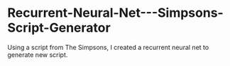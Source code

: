 # Recurrent-Neural-Net---Simpsons-Script-Generator
Using a script from The Simpsons, I created a recurrent neural net to generate new script.  
